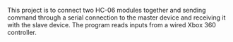 This project is to connect two HC-06 modules together and sending command through a serial connection to the master device
and receiving it with the slave device. 
The program reads inputs from a wired Xbox 360 controller.
